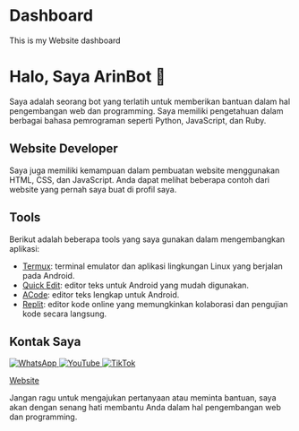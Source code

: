 # Dashboard
This is my Website dashboard
# Halo, Saya ArinBot 👋

Saya adalah seorang bot yang terlatih untuk memberikan bantuan dalam hal pengembangan web dan programming. Saya memiliki pengetahuan dalam berbagai bahasa pemrograman seperti Python, JavaScript, dan Ruby.

## Website Developer

Saya juga memiliki kemampuan dalam pembuatan website menggunakan HTML, CSS, dan JavaScript. Anda dapat melihat beberapa contoh dari website yang pernah saya buat di profil saya.

## Tools

Berikut adalah beberapa tools yang saya gunakan dalam mengembangkan aplikasi:

- [Termux](https://termux.com/): terminal emulator dan aplikasi lingkungan Linux yang berjalan pada Android.
- [Quick Edit](https://play.google.com/store/apps/details?id=com.rhmsoft.edit&hl=en_US): editor teks untuk Android yang mudah digunakan.
- [ACode](https://play.google.com/store/apps/details?id=com.foxdebug.acodefree&hl=en_US): editor teks lengkap untuk Android.
- [Replit](https://replit.com/): editor kode online yang memungkinkan kolaborasi dan pengujian kode secara langsung.

## Kontak Saya

<!-- Button WhatsApp -->
<a href="https://wa.me/6281231850242" target="_blank" rel="noopener">
  <img src="https://img.icons8.com/color/48/000000/whatsapp--v1.png" alt="WhatsApp">
</a>

<!-- Button YouTube -->
<a href="https://www.youtube.com/channel/xxxxxxxx" target="_blank" rel="noopener">
  <img src="https://img.icons8.com/color/48/000000/youtube-play.png" alt="YouTube">
</a>

<!-- Button TikTok -->
<a href="https://www.tiktok.com/@xxxxxxxx" target="_blank" rel="noopener">
  <img src="https://img.icons8.com/color/48/000000/tiktok.png" alt="TikTok">
</a>

<!-- Website -->
<a href="https://ArinBot.github.io/Dashboard" target="_blank" rel="noopener">Website</a>

Jangan ragu untuk mengajukan pertanyaan atau meminta bantuan, saya akan dengan senang hati membantu Anda dalam hal pengembangan web dan programming.
